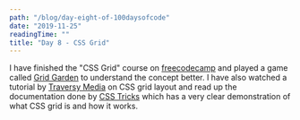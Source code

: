 ```yaml
---
path: "/blog/day-eight-of-100daysofcode"
date: "2019-11-25"
readingTime: ""
title: "Day 8 - CSS Grid"
---
```


I have finished the "CSS Grid" course on [freecodecamp](https://www.freecodecamp.org/suborna) and played a game called [Grid Garden](https://cssgridgarden.com/) to understand the concept better. I have also watched a tutorial by [Traversy Media](https://www.youtube.com/watch?v=jV8B24rSN5o) on CSS grid layout and read up the documentation done by [CSS Tricks](https://css-tricks.com/snippets/css/complete-guide-grid/) which has a very clear demonstration of what CSS grid is and how it works.
